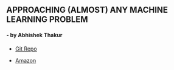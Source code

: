 ## APPROACHING (ALMOST) ANY MACHINE LEARNING PROBLEM
#### - by Abhishek Thakur

- [Git Repo](https://github.com/abhi1thakur/approachingalmost)

- [Amazon](https://www.amazon.in/Approaching-Almost-Machine-Learning-Problem-ebook/dp/B089P13QHT)
